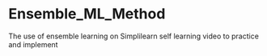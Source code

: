 # Ensemble_ML_Method
The use of ensemble learning on Simplilearn self learning video to practice and implement 

